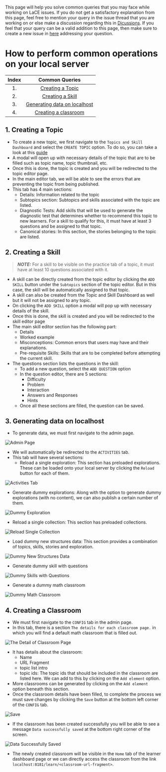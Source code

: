 This page will help you solve common queries that you may face while working on LaCE issues. If you do not get a satisfactory explanation from this page, feel free to mention your query in the issue thread that you are working on or else make a discussion regarding this in [Dicussions](https://github.com/oppia/oppia/discussions). If you feel that your query can be a valid addition to this page, then make sure to create a new issue in [here](https://github.com/oppia/oppia-web-developer-docs/issues) addressing your question.

# How to perform common operations on your local server

| Index | Common Queries   |
| :---: |     :---:        |
| 1.    | [Creating a Topic](#1-creating-a-topic) |
| 2.    | [Creating a Skill](#2-creating-a-skill)|
| 3.    | [Generating data on localhost](#3-generating-data-on-localhost)|
| 4.    | [Creating a classroom](#4-creating-a-classroom)|

## 1. Creating a Topic
- To create a new topic, we first navigate to the `Topics and Skill Dashboard` and select the `CREATE TOPIC` option. To do so, you can take a look at this [guide](Editor-pages.md#steps-to-create-a-topicskill)
- A modal will open up with necessary details of the topic that are to be filled such as topic name, topic thumbnail, etc.
- Once this is done, the topic is created and you will be redirected to the topic editor page.
- In the main editor tab, we will be able to see the errors that are preventing the topic from being published.
- This tab has 4 main sections:
  - Details: Information related to the topic
  - Subtopics section: Subtopics and skills associated with the topic are listed.
  - Diagnostic Tests: Add skills that will be used to generate the diagnostic test that determines whether to recommend this topic to new learners. For a skill to qualify for this, it must have at least 3 questions and be assigned to that topic.
  - Canonical stories: In this section, the stories belonging to the topic are listed.

## 2. Creating a Skill
  > **_NOTE:_** For a skill to be visible on the practice tab of a topic, it must have at least 10 questions associated with it.
- A skill can be directly created from the topic editor by clicking the `ADD SKILL` button under the `Subtopics` section of the topic editor. But in this case, the skill will be automatically assigned to that topic.
- A skill can also be created from the Topic and Skill Dashboard as well but it will not be assigned to any topic.
- On clicking the `ADD SKILL` option a modal will pop up with necessary details of the skill.
- Once this is done, the skill is created and you will be redirected to the skill editor page
- The main skill editor section has the following part:
  - Details
  - Worked example
  - Misconceptions: Common errors that users may have and their explanations.
  - Pre-requisite Skills: Skills that are to be completed before attempting the current skill.
- The questions section lists the questions in the skill:
  - To add a new question, select the `ADD QUESTION` option
  - In the question editor, there are 5 sections:
    - Difficulty
    - Problem
    - Interaction
    - Answers and Responses
    - Hints
  - Once all these sections are filled, the question can be saved.

## 3. Generating data on localhost
- To generate data, we must first navigate to the admin page.

![Admin Page](https://github.com/prafulbbandre/oppia-web-developer-docs/assets/109658545/bbfb7acd-356f-41a1-8f4e-f7747a9de805)

-  We will automatically be redirected to the `ACTIVITIES` tab.
- This tab will have several sections:
  - Reload a single exploration: This section has preloaded explorations. These can be loaded onto your local server by clicking the `Reload` button for each of them.

![Activities Tab](https://github.com/prafulbbandre/oppia-web-developer-docs/assets/109658545/39a77f42-c38b-4f5b-9bd9-29366ab8bcb8)

  - Generate dummy explorations: Along with the option to generate dummy explorations (with no content), we can also publish a certain number of them.

![Dummy Exploration](https://github.com/prafulbbandre/oppia-web-developer-docs/assets/109658545/ea31d6dc-f27a-4b5c-94c9-5f5dbb858ea2)

  - Reload a single collection: This section has preloaded collections.

![Reload Single Collection](https://github.com/prafulbbandre/oppia-web-developer-docs/assets/109658545/fe7352c1-89a4-4752-adf7-c264b510befd)

  - Load dummy new structures data: This section provides a combination of topics, skills, stories and exploration.

![Dummy New Structures Data](https://github.com/prafulbbandre/oppia-web-developer-docs/assets/109658545/81ed5aac-c424-4fb9-8adf-c0a24fe220c1)

  - Generate dummy skill with questions

![Dummy Skills with Questions](https://github.com/prafulbbandre/oppia-web-developer-docs/assets/109658545/9936be95-d2a8-4ecd-8da2-90f43f7fa5fa)

  - Generate a dummy math classroom

![Dummy Math Classroom](https://github.com/prafulbbandre/oppia-web-developer-docs/assets/109658545/a369e3b1-bc51-4f80-9770-3f7d0daa0706)

## 4. Creating a Classroom

- We must first navigate to the `CONFIG` tab in the admin page.
- In this tab, there is a section `The details for each classroom page.` in which you will find a default math classroom that is filled out.

![The Detail of Classroom Page](https://github.com/prafulbbandre/oppia-web-developer-docs/assets/109658545/ca9a5586-202e-451c-a8a5-c8e22b97bfec)

- It has details about the classroom:
  - Name
  - URL Fragment
  - topic list intro
  - topic ids: The topic ids that should be included in the classroom are listed here. We can add to this by clicking on the `Add element` option.
- More classrooms can be generated by clicking on the `Add element` option beneath this section.
- Once the classroom details have been filled, to complete the process we must save changes by clicking the `Save` button at the bottom left corner of the `CONFIG` tab.

![Save](https://github.com/prafulbbandre/oppia-web-developer-docs/assets/109658545/70be95fc-e616-4a1a-aa6c-47a7fab35139)

- If the classroom has been created successfully you will be able to see a message `Data successfully saved` at the bottom right corner of the screen.

![Data Successfully Saved](https://github.com/oppia/oppia-web-developer-docs/assets/109658545/1747eefe-4e6e-4c99-8ff8-9e77714b86d1)

- The newly created classroom will be visible in the `Home` tab of the learner dashboard page or we can directly access the classroom from the link `localhost:8181/learn/<classroom-url-fragment>`.
